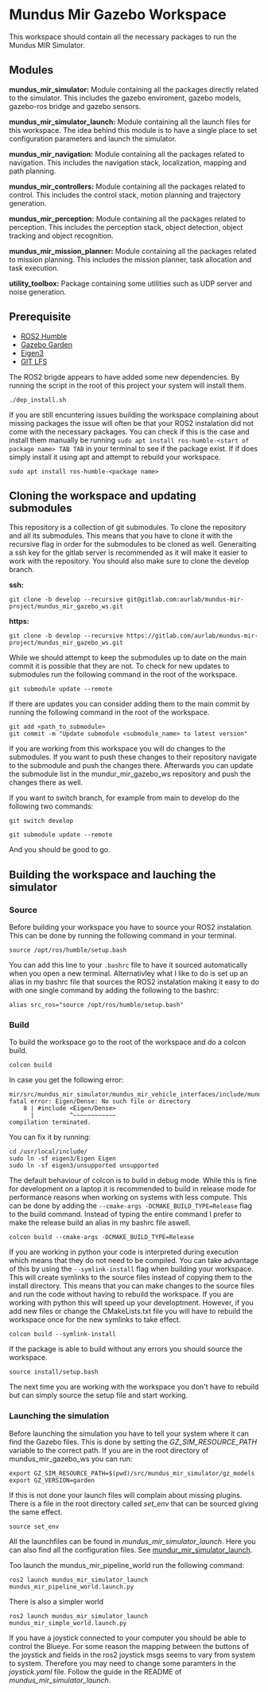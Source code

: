 # Mundus Mir Gazebo Workspace

This workspace should contain all the necessary packages to run the Mundus MIR Simulator. 

## Modules
**mundus_mir_simulator:** Module containing all the packages directly related to the simulator. This includes the gazebo enviroment, gazebo models, gazebo-ros bridge and gazebo sensors.

**mundus_mir_simulator_launch:** Module containing all the launch files for this workspace. The idea behind this module is to have a single place to set configuration parameters and launch the simulator.

**mundus_mir_navigation:** Module containing all the packages related to navigation. This includes the navigation stack, localization, mapping and path planning.

**mundus_mir_controllers:** Module containing all the packages related to control. This includes the control stack, motion planning and trajectory generation.

**mundus_mir_perception:** Module containing all the packages related to perception. This includes the perception stack, object detection, object tracking and object recognition.

**mundus_mir_mission_planner:** Module containing all the packages related to mission planning. This includes the mission planner, task allocation and task execution.

**utility_toolbox:** Package containing some utilities such as UDP server and noise generation. 


## Prerequisite

- [ROS2 Humble](https://docs.ros.org/en/humble/Installation.html)
- [Gazebo Garden](https://gazebosim.org/docs/garden/getstarted/)
- [Eigen3](https://eigen.tuxfamily.org/dox/GettingStarted.html)
- [GIT LFS](https://git-lfs.github.com/)


The ROS2 brigde appears to have added some new dependencies. By running the script in the root of this project your system will install them.

```
./dep_install.sh
```

If you are still encuntering issues building the workspace complaining about missing packages the issue will often be that your ROS2 instalation did not come with the necessary packages. You can check if this is the case and install them manually be running `sudo apt install ros-humble-<start of package name> TAB TAB` in your terminal to see if the package exist. If if does simply install it using apt and attempt to rebuild your workspace.

```
sudo apt install ros-humble-<package name>
```

## Cloning the workspace and updating submodules

This repository is a collection of git submodules. To clone the repository and all its submodules. This means that you have to clone it with the recursive flag in order for the submodules to be cloned as well. Generaiting a ssh key for the gitlab server is recommended as it will make it easier to work with the repository. You should also make sure to clone the develop branch.

**ssh:**
```
git clone -b develop --recursive git@gitlab.com:aurlab/mundus-mir-project/mundus_mir_gazebo_ws.git
```

**https:**
```
git clone -b develop --recursive https://gitlab.com/aurlab/mundus-mir-project/mundus_mir_gazebo_ws.git
```

While we should attempt to keep the submodules up to date on the main commit it is possible that they are not. To check for new updates to submodules run the following command in the root of the workspace.

```
git submodule update --remote
```
If there are updates you can consider adding them to the main commit by running the following command in the root of the workspace.

```
git add <path_to_submodule>
git commit -m "Update submodule <submodule_name> to latest version"
```

If you are working from this workspace you will do changes to the submodules. If you want to push these changes to their repository navigate to the submodule and push the changes there. Afterwards you can update the submodule list in the mundur_mir_gazebo_ws repository and push the changes there as well.

If you want to switch branch, for example from main to develop do the following two commands:
```
git switch develop
```
```
git submodule update --remote
```

And you should be good to go. 

## Building the workspace and lauching the simulator

### Source
Before building your workspace you have to source your ROS2 instalation. This can be done by running the following command in your terminal.

```
source /opt/ros/humble/setup.bash
```

You can add this line to your `.bashrc` file to have it sourced automatically when you open a new terminal. Alternativley what I like to do is set up an alias in my bashrc file that sources the ROS2 instalation making it easy to do with one single command by adding the following to the bashrc:
```
alias src_ros="source /opt/ros/humble/setup.bash"
```

### Build
To build the workspace go to the root of the workspace and do a colcon build. 
```
colcon build
```

In case you get the following error:
```
mir/src/mundus_mir_simulator/mundus_mir_vehicle_interfaces/include/mundus_mir_vehicle_interfaces/blueye_simulator_interface.hpp:8:10: fatal error: Eigen/Dense: No such file or directory
    8 | #include <Eigen/Dense>
      |          ^~~~~~~~~~~~~
compilation terminated.
```

You can fix it by running:

```
cd /usr/local/include/
sudo ln -sf eigen3/Eigen Eigen
sudo ln -sf eigen3/unsupported unsupported
```

The default behaviour of colcon is to build in debug mode. While this is fine for development on a laptop it is recommended to build in release mode for performance reasons when working on systems with less compute. This can be done by adding the `--cmake-args -DCMAKE_BUILD_TYPE=Release` flag to the build command. Instead of typing the entire command I prefer to make the release build an alias in my bashrc file aswell.
```
colcon build --cmake-args -DCMAKE_BUILD_TYPE=Release
```

If you are working in python your code is interpreted during execution which means that they do not need to be compiled. You can take advantage of this by using the `--symlink-install` flag when building your workspace. This will create symlinks to the source files instead of copying them to the install directory. This means that you can make changes to the source files and run the code without having to rebuild the workspace. If you are working with python this will speed up your developtment. However, if you add new files or change the CMakeLists.txt file you will have to rebuild the workspace once for the new symlinks to take effect. 

```
colcon build --symlink-install
```

If the package is able to build without any errors you should source the workspace. 
```
source install/setup.bash
```

The next time you are working with the workspace you don't have to rebuild but can simply source the setup file and start working. 

### Launching the simulation

Before launching the simulation you have to tell your system where it can find the Gazebo files. This is done by setting the *GZ_SIM_RESOURCE_PATH* variable to the correct path. If you are in the root directory of mundus_mir_gazebo_ws you can run:
```
export GZ_SIM_RESOURCE_PATH=$(pwd)/src/mundus_mir_simulator/gz_models
export GZ_VERSION=garden
```

If this is not done your launch files will complain about missing plugins. There is a file in the root directory called *set_env* that can be sourced giving the same effect.

```
source set_env
```

All the launchfiles can be found in *mundus_mir_simulator_launch*. Here you can also find all the configuration files. See [mundur_mir_simulator_launch](https://gitlab.com/aurlab/mundus-mir-project/packages/mundus_mir_simulator_launch). 

Too launch the mundus_mir_pipeline_world run the following command:
```
ros2 launch mundus_mir_simulator_launch mundus_mir_pipeline_world.launch.py
```

There is also a simpler world
```
ros2 launch mundus_mir_simulator_launch mundus_mir_simple_world.launch.py
```

If you have a joystick connected to your computer you should be able to control the Blueye. For some reason the mapping between the buttons of the joystick and fields in the ros2 joystick msgs seems to vary from system to system. Therefore you may need to change some paramters in the *joystick.yaml* file. Follow the guide in the README of *mundus_mir_simulator_launch*. 

